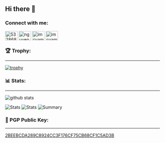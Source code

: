 ## Hi there 👋

### Connect with me:
<p align="left">
<a href="https://stackoverflow.com/users/5328683" target="blank"><img align="center" src="https://raw.githubusercontent.com/rahuldkjain/github-profile-readme-generator/master/src/images/icons/Social/stack-overflow.svg" alt="5328683" height="30" width="40" /></a>
<a href="https://linkedin.com/in/nguyen-quoc-anh" target="blank"><img align="center" src="https://raw.githubusercontent.com/rahuldkjain/github-profile-readme-generator/master/src/images/icons/Social/linked-in-alt.svg" alt="nguyen-quoc-anh" height="30" width="40" /></a>
<a href="https://dev.to/imcvampire" target="blank"><img align="center" src="https://raw.githubusercontent.com/rahuldkjain/github-profile-readme-generator/master/src/images/icons/Social/devto.svg" alt="imcvampire" height="30" width="40" /></a>
<a href="https://www.leetcode.com/imcvampire" target="blank"><img align="center" src="https://raw.githubusercontent.com/rahuldkjain/github-profile-readme-generator/master/src/images/icons/Social/leet-code.svg" alt="imcvampire" height="30" width="40" /></a>
</p>

### 🏆 Trophy:
---
[![trophy](https://github-profile-trophy.vercel.app/?username=imcvampire&theme=gruvbox&no-frame=true&no-bg=true)](https://github.com/ryo-ma/github-profile-trophy)

### 📊 Stats:
---

![github stats](https://github-readme-stats.vercel.app/api?username=imcvampire&theme=gruvbox&show_icons=true&count_private=true&hide_border=true)

![Stats](https://github-profile-summary-cards.vercel.app/api/cards/repos-per-language?username=imcvampire&theme=monokai)
![Stats](https://github-profile-summary-cards.vercel.app/api/cards/most-commit-language?username=imcvampire&theme=monokai)
![Summary](https://github-profile-summary-cards.vercel.app/api/cards/profile-details?username=imcvampire&theme=monokai)

### 🔑 PGP Public Key:
---
[2BEEBCDA289C8924CC3F176CF75CB68CF1C5AD3B](https://keys.openpgp.org/vks/v1/by-fingerprint/2BEEBCDA289C8924CC3F176CF75CB68CF1C5AD3B)
